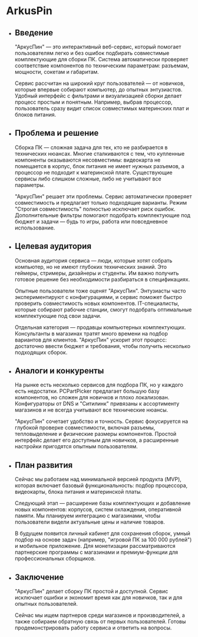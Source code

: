  #  ArkusPin
- ## Введение

  "АркусПин" — это интерактивный веб-сервис, который помогает пользователям легко и без ошибок подбирать совместимые комплектующие для сборки ПК. Система автоматически проверяет соответствие компонентов по техническим параметрам: разъемам, мощности, сокетам и габаритам.

  Сервис рассчитан на широкий круг пользователей — от новичков, которые впервые собирают компьютер, до опытных энтузиастов. Удобный интерфейс с фильтрами и визуализацией сборки делает процесс простым и понятным. Например, выбрав процессор, пользователь сразу видит     список совместимых материнских плат и блоков питания.

- ## Проблема и решение

  Сборка ПК — сложная задача для тех, кто не разбирается в технических нюансах. Многие сталкиваются с тем, что купленные компоненты оказываются несовместимы: видеокарта не помещается в корпус, блок питания не имеет нужных разъемов, а процессор не подходит к материнской   плате. Существующие сервисы либо слишком сложные, либо не учитывают все параметры.

  "АркусПин" решает эти проблемы. Сервис автоматически проверяет совместимость и предлагает только подходящие варианты. Режим "Строгая совместимость" полностью исключает риск ошибок. Дополнительные фильтры помогают подобрать комплектующие под бюджет и задачи — будь то   игры, работа или повседневное использование.

- ## Целевая аудитория

  Основная аудитория сервиса — люди, которые хотят собрать компьютер, но не имеют глубоких технических знаний. Это геймеры, стримеры, дизайнеры и студенты. Им важно получить готовое решение без необходимости разбираться в спецификациях.
  
  Опытные пользователи тоже оценят "АркусПин". Энтузиасты часто экспериментируют с конфигурациями, и сервис поможет быстро проверить совместимость новых компонентов. IT-специалисты, которые собирают рабочие станции, смогут подобрать оптимальные комплектующие под свои задачи.
  
  Отдельная категория — продавцы компьютерных комплектующих. Консультанты в магазинах тратят много времени на подбор вариантов для клиентов. "АркусПин" ускорит этот процесс: достаточно ввести бюджет и требования, чтобы получить несколько подходящих сборок.

- ## Аналоги и конкуренты

  На рынке есть несколько сервисов для подбора ПК, но у каждого есть недостатки. PCPartPicker предлагает большую базу компонентов, но сложен для новичков и плохо локализован. Конфигураторы от DNS и "Ситилинк" привязаны к ассортименту магазинов и не всегда учитывают все технические нюансы.
  
  "АркусПин" сочетает удобство и точность. Сервис фокусируется на глубокой проверке совместимости, включая разъемы, тепловыделение и физические размеры компонентов. Простой интерфейс делает его доступным для новичков, а расширенные настройки пригодятся опытным пользователям.

- ## План развития

  Сейчас мы работаем над минимальной версией продукта (MVP), которая включает базовый функциональность: подбор процессора, видеокарты, блока питания и материнской платы.
  
  Следующий этап — расширение базы комплектующих и добавление новых компонентов: корпусов, систем охлаждения, оперативной памяти. Мы планируем интеграцию с магазинами, чтобы пользователи видели актуальные цены и наличие товаров.
  
  В будущем появится личный кабинет для сохранения сборок, умный подбор на основе задач (например, "игровой ПК за 100 000 рублей") и мобильное приложение. Для монетизации рассматриваются партнерские программы с магазинами и премиум-функции для профессиональных сборщиков.

- ## Заключение

  "АркусПин" делает сборку ПК простой и доступной. Сервис исключает ошибки и экономит время как для новичков, так и для опытных пользователей.
  
  Сейчас мы ищем партнеров среди магазинов и производителей, а также собираем обратную связь от первых пользователей. Готовы продемонстрировать работу сервиса и ответить на вопросы.
